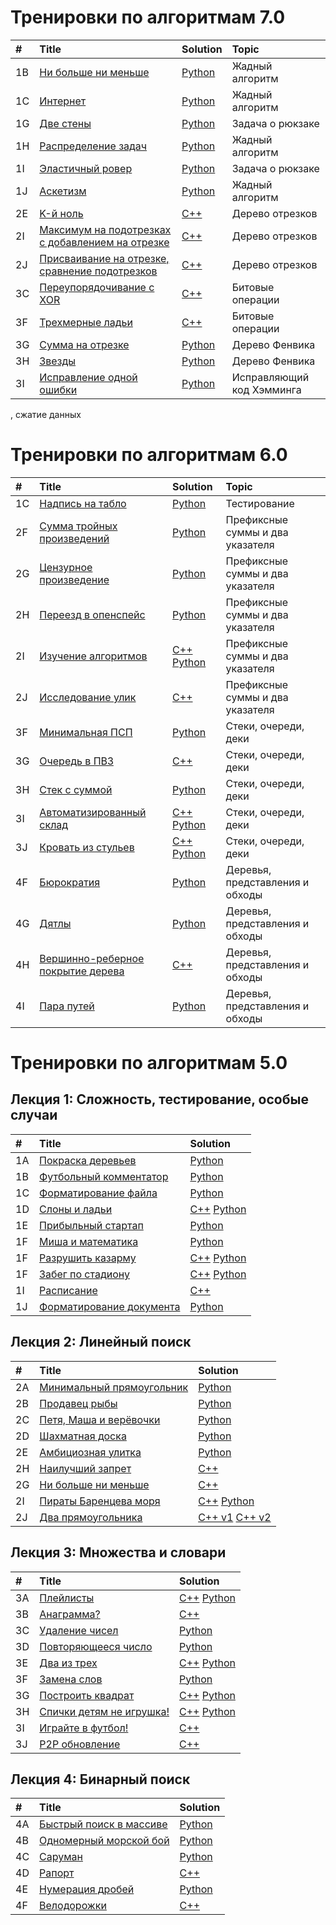 # Тренировки по алгоритмам 7.0

| # | Title | Solution | Topic |
| :--- | :--- | :--- | :--- |
| 1B | <a href="https://contest.yandex.ru/contest/74964/problems/B/">Ни больше ни меньше</a> | <a href="/training-7.0/7-1b.py">Python</a> | Жадный алгоритм |
| 1C | <a href="https://contest.yandex.ru/contest/74964/problems/C/">Интернет</a> | <a href="/training-7.0/7-1c.py">Python</a> | Жадный алгоритм |
| 1G | <a href="https://contest.yandex.ru/contest/74964/problems/G/">Две стены</a> | <a href="/training-7.0/7-1g.py">Python</a> | Задача о рюкзаке |
| 1H | <a href="https://contest.yandex.ru/contest/74964/problems/H/">Распределение задач</a> | <a href="/training-7.0/7-1h.py">Python</a> | Жадный алгоритм |
| 1I | <a href="https://contest.yandex.ru/contest/74964/problems/I/">Эластичный ровер</a> | <a href="/training-7.0/7-1i.py">Python</a> | Задача о рюкзаке |
| 1J | <a href="https://contest.yandex.ru/contest/74964/problems/J/">Аскетизм</a> | <a href="/training-7.0/7-1j.py">Python</a> | Жадный алгоритм |
| 2E | <a href="https://contest.yandex.ru/contest/74966/problems/E/">K-й ноль</a> | <a href="/training-7.0/7-2e.cpp">C++</a> | Дерево отрезков |
| 2I | <a href="https://contest.yandex.ru/contest/74966/problems/I/">Максимум на подотрезках с добавлением на отрезке</a> | <a href="/training-7.0/7-2i.cpp">C++</a> | Дерево отрезков |
| 2J | <a href="https://contest.yandex.ru/contest/74966/problems/J/">Присваивание на отрезке, сравнение подотрезков</a> | <a href="/training-7.0/7-2j.cpp">C++</a> | Дерево отрезков |
| 3C | <a href="https://contest.yandex.ru/contest/74967/problems/C/">Переупорядочивание с XOR</a> | <a href="/training-7.0/7-3j.cpp">C++</a> | Битовые операции |
| 3F | <a href="https://contest.yandex.ru/contest/74967/problems/F/">Трехмерные ладьи</a> | <a href="/training-7.0/7-3f.cpp">C++</a> | Битовые операции |
| 3G | <a href="https://contest.yandex.ru/contest/74967/problems/G/">Сумма на отрезке</a> | <a href="/training-7.0/7-3g.py">Python</a> | Дерево Фенвика |
| 3H | <a href="https://contest.yandex.ru/contest/74967/problems/H/">Звезды</a> | <a href="/training-7.0/7-3h.py">Python</a> | Дерево Фенвика |
| 3I | <a href="https://contest.yandex.ru/contest/74967/problems/I/">Исправление одной ошибки</a> | <a href="/training-7.0/7-3I.py">Python</a> | Исправляющий код Хэмминга |

, сжатие данных
# Тренировки по алгоритмам 6.0
| # | Title | Solution | Topic |
| :--- | :--- | :--- | :--- |
| 1C | <a href="https://contest.yandex.ru/contest/66792/problems/C/">Надпись на табло</a> | <a href="/training-6.0/6-1c.py">Python</a> | Тестирование |
| 2F | <a href="https://contest.yandex.ru/contest/66793/problems/F/">Сумма тройных произведений</a> | <a href="/training-6.0/6-2f.py">Python</a> | Префиксные суммы и два указателя |
| 2G | <a href="https://contest.yandex.ru/contest/66793/problems/G/">Цензурное произведение</a> | <a href="/training-6.0/6-2g.py">Python</a> | Префиксные суммы и два указателя |
| 2H | <a href="https://contest.yandex.ru/contest/66793/problems/H/">Переезд в опенспейс</a> | <a href="/training-6.0/6-2h.py">Python</a> | Префиксные суммы и два указателя |
| 2I | <a href="https://contest.yandex.ru/contest/66793/problems/I/">Изучение алгоритмов</a> | <a href="/training-6.0/6-2i.cpp">C++</a> <a href="/training-6.0/6-2i.py">Python</a> | Префиксные суммы и два указателя |
| 2J | <a href="https://contest.yandex.ru/contest/66793/problems/J/">Исследование улик</a> | <a href="/training-6.0/6-2j.cpp">C++</a> | Префиксные суммы и два указателя |
| 3F | <a href="https://contest.yandex.ru/contest/66794/problems/F/">Минимальная ПСП</a> | <a href="/training-6.0/6-3f.py">Python</a> | Стеки, очереди, деки |
| 3G | <a href="https://contest.yandex.ru/contest/66794/problems/G/">Очередь в ПВЗ</a> | <a href="/training-6.0/6-3g.cpp">C++</a> | Стеки, очереди, деки |
| 3H | <a href="https://contest.yandex.ru/contest/66794/problems/H/">Стек с суммой</a> | <a href="/training-6.0/6-3h.py">Python</a> | Стеки, очереди, деки |
| 3I | <a href="https://contest.yandex.ru/contest/66794/problems/I/">Автоматизированный склад</a> | <a href="/training-6.0/6-3i.cpp">C++</a> <a href="/training-6.0/6-3i.py">Python</a> | Стеки, очереди, деки |
| 3J | <a href="https://contest.yandex.ru/contest/66794/problems/J/">Кровать из стульев</a> | <a href="/training-6.0/6-3j.cpp">C++</a> <a href="/training-6.0/6-3j.py">Python</a> | Стеки, очереди, деки |
| 4F | <a href="https://contest.yandex.ru/contest/66795/problems/F/">Бюрократия</a> | <a href="/training-6.0/6-4f.py">Python</a> | Деревья, представления и обходы |
| 4G | <a href="https://contest.yandex.ru/contest/66795/problems/G/">Дятлы</a> | <a href="/training-6.0/6-4g.py">Python</a> | Деревья, представления и обходы |
| 4H | <a href="https://contest.yandex.ru/contest/66795/problems/H/">Вершинно-реберное покрытие дерева</a> | <a href="/training-6.0/6-4h.cpp">C++</a> | Деревья, представления и обходы |
| 4I | <a href="https://contest.yandex.ru/contest/66795/problems/I/">Пара путей</a> | <a href="/training-6.0/6-4i.py">Python</a> | Деревья, представления и обходы |

# Тренировки по алгоритмам 5.0
## Лекция 1: Сложность, тестирование, особые случаи
| # | Title | Solution |
| :--- | :--- | :--- |
| 1A | <a href="https://contest.yandex.ru/contest/59539/problems/A/">Покраска деревьев</a> | <a href="/training-5.0/5-1a.py">Python</a> |
| 1B | <a href="https://contest.yandex.ru/contest/59539/problems/B/">Футбольный комментатор</a> | <a href="/training-5.0/5-1b.py">Python</a> |
| 1C | <a href="https://contest.yandex.ru/contest/59539/problems/C/">Форматирование файла</a> | <a href="/training-5.0/5-1c.py">Python</a> |
| 1D | <a href="https://contest.yandex.ru/contest/59539/problems/D/">Слоны и ладьи</a> | <a href="/training-5.0/5-1d.cpp">C++</a> <a href="/training-5.0/5-1d.py">Python</a> |
| 1E | <a href="https://contest.yandex.ru/contest/59539/problems/E/">Прибыльный стартап</a> | <a href="/training-5.0/5-1e.py">Python</a> |
| 1F | <a href="https://contest.yandex.ru/contest/59539/problems/F/">Миша и математика</a> | <a href="/training-5.0/5-1f.py">Python</a> |
| 1F | <a href="https://contest.yandex.ru/contest/59539/problems/G/">Разрушить казарму</a> | <a href="/training-5.0/5-1g.cpp">C++</a> <a href="/training-5.0/5-1g.py">Python</a> |
| 1F | <a href="https://contest.yandex.ru/contest/59539/problems/H/">Забег по стадиону</a> | <a href="/training-5.0/5-1h.cpp">C++</a> <a href="/training-5.0/5-1h.py">Python</a> |
| 1I | <a href="https://contest.yandex.ru/contest/59539/problems/I/">Расписание</a> | <a href="/training-5.0/5-1i.cpp">C++</a> |
| 1J | <a href="https://contest.yandex.ru/contest/59539/problems/J/">Форматирование документа</a> | <a href="/training-5.0/5-1j.py">Python</a> |

## Лекция 2: Линейный поиск
| # | Title | Solution |
| :--- | :--- | :--- |
| 2A | <a href="https://contest.yandex.ru/contest/59540/problems/A/">Минимальный прямоугольник</a> | <a href="/training-5.0/5-2a.py">Python</a> |
| 2B | <a href="https://contest.yandex.ru/contest/59540/problems/B/">Продавец рыбы</a> | <a href="/training-5.0/5-2b.py">Python</a> |
| 2C | <a href="https://contest.yandex.ru/contest/59540/problems/C/">Петя, Маша и верёвочки</a> | <a href="/training-5.0/5-2c.py">Python</a> |
| 2D | <a href="https://contest.yandex.ru/contest/59540/problems/D/">Шахматная доска</a> | <a href="/training-5.0/5-2d.py">Python</a> |
| 2E | <a href="https://contest.yandex.ru/contest/59540/problems/E/">Амбициозная улитка</a> | <a href="/training-5.0/5-2e.py">Python</a> |
| 2H | <a href="https://contest.yandex.ru/contest/59540/problems/H/">Наилучший запрет</a> | <a href="/training-5.0/5-2h.cpp">C++</a> |
| 2G | <a href="https://contest.yandex.ru/contest/59540/problems/G/">Ни больше ни меньше</a> | <a href="/training-5.0/5-2g.cpp">C++</a> |
| 2I | <a href="https://contest.yandex.ru/contest/59540/problems/I/">Пираты Баренцева моря</a> | <a href="/training-5.0/5-2i.cpp">C++</a> <a href="/training-5.0/5-2i.py">Python</a> |
| 2J | <a href="https://contest.yandex.ru/contest/59540/problems/J/">Два прямоугольника</a> | <a href="/training-5.0/5-2j-v1.cpp">C++ v1</a> <a href="/training-5.0/5-2j-v2.cpp">C++ v2</a> |

## Лекция 3: Множества и словари
| # | Title | Solution |
| :--- | :--- | :--- |
| 3A | <a href="https://contest.yandex.ru/contest/59541/problems/A/">Плейлисты</a> | <a href="/training-5.0/5-3a.cpp">C++</a> <a href="/training-5.0/5-3a.py">Python</a> |
| 3B | <a href="https://contest.yandex.ru/contest/59541/problems/B/">Анаграмма?</a> | <a href="/training-5.0/5-3b.cpp">C++</a>|
| 3C | <a href="https://contest.yandex.ru/contest/59541/problems/C/">Удаление чисел</a> | <a href="/training-5.0/5-3c.py">Python</a>|
| 3D | <a href="https://contest.yandex.ru/contest/59541/problems/D/">Повторяющееся число</a> | <a href="/training-5.0/5-3d.py">Python</a>|
| 3E | <a href="https://contest.yandex.ru/contest/59541/problems/E/">Два из трех</a> | <a href="/training-5.0/5-3e.cpp">C++</a> <a href="/training-5.0/5-3e.py">Python</a>|
| 3F | <a href="https://contest.yandex.ru/contest/59541/problems/F/">Замена слов</a> | <a href="/training-5.0/5-3f.py">Python</a>|
| 3G | <a href="https://contest.yandex.ru/contest/59541/problems/G/">Построить квадрат</a> | <a href="/training-5.0/5-3g.cpp">C++</a> <a href="/training-5.0/5-3g.py">Python</a>|
| 3H | <a href="https://contest.yandex.ru/contest/59541/problems/H/">Спички детям не игрушка!</a> | <a href="/training-5.0/5-3h.cpp">C++</a> <a href="/training-5.0/5-3h.py">Python</a>|
| 3I | <a href="https://contest.yandex.ru/contest/59541/problems/I/">Играйте в футбол!</a> | <a href="/training-5.0/5-3i.cpp">C++</a>|
| 3J | <a href="https://contest.yandex.ru/contest/59541/problems/J/">P2P обновление</a> | <a href="/training-5.0/5-3j.cpp">C++</a>|

## Лекция 4: Бинарный поиск
| # | Title | Solution |
| :--- | :--- | :--- |
| 4A | <a href="https://contest.yandex.ru/contest/59542/problems/A/">Быстрый поиск в массиве</a> | <a href="/training-5.0/5-4a.py">Python</a> |
| 4B | <a href="https://contest.yandex.ru/contest/59542/problems/B/">Одномерный морской бой</a> | <a href="/training-5.0/5-4b.py">Python</a> |
| 4C | <a href="https://contest.yandex.ru/contest/59542/problems/C/">Саруман</a> | <a href="/training-5.0/5-4c.py">Python</a> |
| 4D | <a href="https://contest.yandex.ru/contest/59542/problems/D/">Рапорт</a> | <a href="/training-5.0/5-4d.cpp">C++</a> |
| 4E | <a href="https://contest.yandex.ru/contest/59542/problems/E/">Нумерация дробей</a> | <a href="/training-5.0/5-4e.py">Python</a> |
| 4F | <a href="https://contest.yandex.ru/contest/59542/problems/F/">Велодорожки</a> | <a href="/training-5.0/5-4f.cpp">C++</a> |
